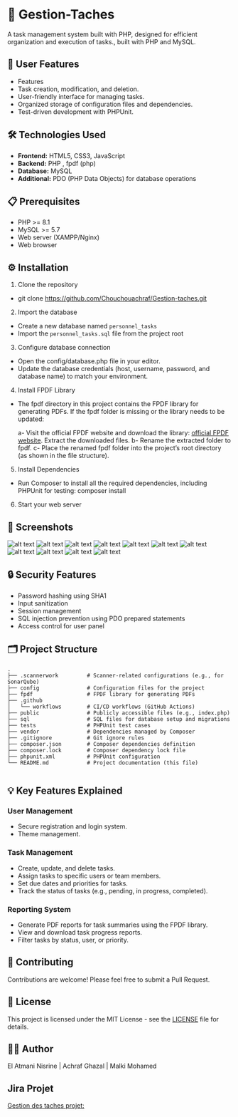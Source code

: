 # 🔰 Gestion-Taches
A task management system built with PHP, designed for efficient organization and execution of tasks., built with PHP and MySQL.

## 🌟 User Features

- Features
- Task creation, modification, and deletion.
- User-friendly interface for managing tasks.
- Organized storage of configuration files and dependencies.
- Test-driven development with PHPUnit.

## 🛠️ Technologies Used

- **Frontend:** HTML5, CSS3, JavaScript
- **Backend:** PHP , fpdf (php)
- **Database:** MySQL
- **Additional:** PDO (PHP Data Objects) for database operations

## 📋 Prerequisites

- PHP >= 8.1
- MySQL >= 5.7
- Web server (XAMPP/Nginx)
- Web browser

## ⚙️ Installation

1. Clone the repository

- git clone https://github.com/Chouchouachraf/Gestion-taches.git

2. Import the database

- Create a new database named `personnel_tasks`
- Import the `personnel_tasks.sql` file from the project root

3. Configure database connection

- Open the config/database.php file in your editor.
- Update the database credentials (host, username, password, and database name) to match your environment.

4. Install FPDF Library

- The fpdf directory in this project contains the FPDF library for generating PDFs.
If the fpdf folder is missing or the library needs to be updated:

   a- Visit the official FPDF website and download the library:  [official FPDF website](http://www.fpdf.org/).
   Extract the downloaded files.
   b- Rename the extracted folder to fpdf.
   c- Place the renamed fpdf folder into the project’s root directory (as shown in the file structure).
5. Install Dependencies

- Run Composer to install all the required dependencies, including PHPUnit for testing:
   composer install
  
6. Start your web server

## 📱 Screenshots

![alt text](./images/screnn1.png)
![alt text](./images/screnn2.png)
![alt text](./images/screnn3.png)
![alt text](./images/screnn4.png)
![alt text](./images/screnn5.png)
![alt text](./images/screnn6.png)
![alt text](./images/screnn7.png)
![alt text](./images/screnn8.png)
![alt text](./images/screnn9.png)
![alt text](./images/screnn10.png)
![alt text](./images/screnn11.png)

## 🔒 Security Features

- Password hashing using SHA1
- Input sanitization
- Session management
- SQL injection prevention using PDO prepared statements
- Access control for user panel

## 🗂️ Project Structure

```
.
├── .scannerwork         # Scanner-related configurations (e.g., for SonarQube)
├── config               # Configuration files for the project
├── fpdf                 # FPDF library for generating PDFs
├── .github
│   └── workflows        # CI/CD workflows (GitHub Actions)
├── public               # Publicly accessible files (e.g., index.php)
├── sql                  # SQL files for database setup and migrations
├── tests                # PHPUnit test cases
├── vendor               # Dependencies managed by Composer
├── .gitignore           # Git ignore rules
├── composer.json        # Composer dependencies definition
├── composer.lock        # Composer dependency lock file
├── phpunit.xml          # PHPUnit configuration
└── README.md            # Project documentation (this file)


```

## 💡 Key Features Explained

### User Management

* Secure registration and login system.
* Theme management.

### Task Management

* Create, update, and delete tasks.
* Assign tasks to specific users or team members.
* Set due dates and priorities for tasks.
* Track the status of tasks (e.g., pending, in progress, completed).

### Reporting System
* Generate PDF reports for task summaries using the FPDF library.
* View and download task progress reports.
* Filter tasks by status, user, or priority.

## 🤝 Contributing

Contributions are welcome! Please feel free to submit a Pull Request.

## 📄 License

This project is licensed under the MIT License - see the [LICENSE](LICENSE) file for details.

## 👨‍💻 Author

El Atmani Nisrine | Achraf Ghazal | Malki Mohamed

## Jira Projet 
[Gestion des taches projet: ]( https://nnisrine845.atlassian.net/jira/software/projects/GESTION/list )

